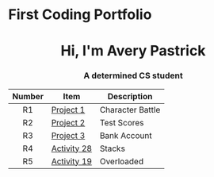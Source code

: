 # First Coding Portfolio
<h1 align="center"> Hi, I'm Avery Pastrick</h1>
<h3 align="center"> A determined CS student</h1> 


  | Number | Item | Description |
  |:------: | ---- | ----------- |
  | R1 | [Project 1](https://github.com/AveryPastrick/CSWork/tree/0772475d379d2339128aa79c5cca03fc3e9c104c/Project_1) | Character Battle |
  | R2 | [Project 2](https://github.com/AveryPastrick/CSWork/tree/0772475d379d2339128aa79c5cca03fc3e9c104c/Project%202) | Test Scores |
  | R3 | [Project 3](https://github.com/AveryPastrick/CSWork/tree/0772475d379d2339128aa79c5cca03fc3e9c104c/Project%203) | Bank Account |
  | R4 | [Activity 28](https://github.com/AveryPastrick/CSWork/tree/0772475d379d2339128aa79c5cca03fc3e9c104c/ClassAct%2028) | Stacks |
  | R5 | [Activity 19](https://github.com/AveryPastrick/CSWork/tree/0772475d379d2339128aa79c5cca03fc3e9c104c/Act19) | Overloaded |
  
